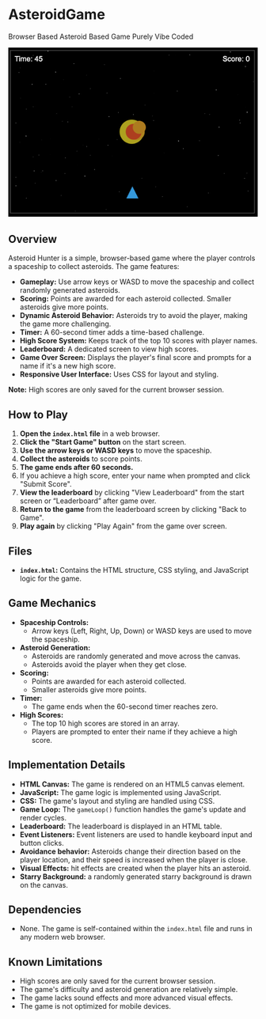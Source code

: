 # AsteroidGame
Browser Based Asteroid Based Game Purely Vibe Coded

![](https://github.com/dewardvide/AsteroidGame/blob/main/Screenshot%202025-04-04%20at%2013.50.31.png)

## Overview

Asteroid Hunter is a simple, browser-based game where the player controls a spaceship to collect asteroids. The game features:

-   **Gameplay:** Use arrow keys or WASD to move the spaceship and collect randomly generated asteroids.
-   **Scoring:** Points are awarded for each asteroid collected. Smaller asteroids give more points.
-   **Dynamic Asteroid Behavior:** Asteroids try to avoid the player, making the game more challenging.
-   **Timer:** A 60-second timer adds a time-based challenge.
-   **High Score System:** Keeps track of the top 10 scores with player names.
-   **Leaderboard:** A dedicated screen to view high scores.
-   **Game Over Screen:** Displays the player's final score and prompts for a name if it's a new high score.
-   **Responsive User Interface:** Uses CSS for layout and styling.

**Note:** High scores are only saved for the current browser session.

## How to Play

1.  **Open the `index.html` file** in a web browser.
2.  **Click the "Start Game" button** on the start screen.
3.  **Use the arrow keys or WASD keys** to move the spaceship.
4.  **Collect the asteroids** to score points.
5.  **The game ends after 60 seconds.**
6.  If you achieve a high score, enter your name when prompted and click "Submit Score".
7.  **View the leaderboard** by clicking "View Leaderboard" from the start screen or “Leaderboard” after game over.
8.  **Return to the game** from the leaderboard screen by clicking "Back to Game".
9.  **Play again** by clicking "Play Again" from the game over screen.

## Files

-   **`index.html`:** Contains the HTML structure, CSS styling, and JavaScript logic for the game.

## Game Mechanics

-   **Spaceship Controls:**
    -   Arrow keys (Left, Right, Up, Down) or WASD keys are used to move the spaceship.
-   **Asteroid Generation:**
    -   Asteroids are randomly generated and move across the canvas.
    -   Asteroids avoid the player when they get close.
-   **Scoring:**
    -   Points are awarded for each asteroid collected.
    -   Smaller asteroids give more points.
-   **Timer:**
    -   The game ends when the 60-second timer reaches zero.
-   **High Scores:**
    -   The top 10 high scores are stored in an array.
    -   Players are prompted to enter their name if they achieve a high score.

## Implementation Details

-   **HTML Canvas:** The game is rendered on an HTML5 canvas element.
-   **JavaScript:** The game logic is implemented using JavaScript.
-   **CSS:** The game's layout and styling are handled using CSS.
-   **Game Loop:** The `gameLoop()` function handles the game's update and render cycles.
-   **Leaderboard:** The leaderboard is displayed in an HTML table.
-   **Event Listeners:** Event listeners are used to handle keyboard input and button clicks.
-   **Avoidance behavior:** Asteroids change their direction based on the player location, and their speed is increased when the player is close.
-   **Visual Effects:** hit effects are created when the player hits an asteroid.
-   **Starry Background:** a randomly generated starry background is drawn on the canvas.

## Dependencies

-   None. The game is self-contained within the `index.html` file and runs in any modern web browser.

## Known Limitations

-   High scores are only saved for the current browser session.
-   The game's difficulty and asteroid generation are relatively simple.
-   The game lacks sound effects and more advanced visual effects.
-   The game is not optimized for mobile devices.
